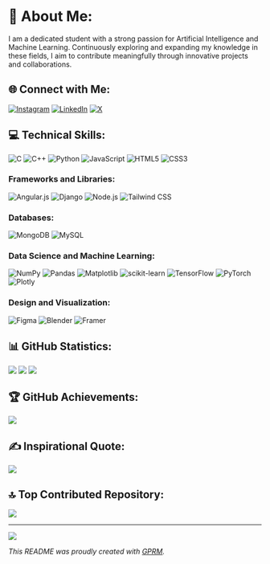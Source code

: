 # 💫 About Me:
I am a dedicated student with a strong passion for Artificial Intelligence and Machine Learning. Continuously exploring and expanding my knowledge in these fields, I aim to contribute meaningfully through innovative projects and collaborations.

## 🌐 Connect with Me:
[![Instagram](https://img.shields.io/badge/Instagram-%23E4405F.svg?style=for-the-badge&logo=instagram&logoColor=white)](https://instagram.com/manvir_singh_007)
[![LinkedIn](https://img.shields.io/badge/LinkedIn-%230077B5.svg?style=for-the-badge&logo=linkedin&logoColor=white)](https://linkedin.com/in/manvir-singh)
[![X](https://img.shields.io/badge/X-%231DA1F2.svg?style=for-the-badge&logo=x&logoColor=white)](https://x.com/ManvirS5611830)

## 💻 Technical Skills:
![C](https://img.shields.io/badge/C-%2300599C.svg?style=for-the-badge&logo=c&logoColor=white)
![C++](https://img.shields.io/badge/C++-%2300599C.svg?style=for-the-badge&logo=c%2B%2B&logoColor=white)
![Python](https://img.shields.io/badge/Python-3670A0?style=for-the-badge&logo=python&logoColor=ffdd54)
![JavaScript](https://img.shields.io/badge/JavaScript-%23323330.svg?style=for-the-badge&logo=javascript&logoColor=%23F7DF1E)
![HTML5](https://img.shields.io/badge/HTML5-%23E34F26.svg?style=for-the-badge&logo=html5&logoColor=white)
![CSS3](https://img.shields.io/badge/CSS3-%231572B6.svg?style=for-the-badge&logo=css3&logoColor=white)

### Frameworks and Libraries:
![Angular.js](https://img.shields.io/badge/Angular.js-%23E23237.svg?style=for-the-badge&logo=angularjs&logoColor=white)
![Django](https://img.shields.io/badge/Django-%23092E20.svg?style=for-the-badge&logo=django&logoColor=white)
![Node.js](https://img.shields.io/badge/Node.js-6DA55F?style=for-the-badge&logo=node.js&logoColor=white)
![Tailwind CSS](https://img.shields.io/badge/Tailwind_CSS-%2338B2AC.svg?style=for-the-badge&logo=tailwind-css&logoColor=white)

### Databases:
![MongoDB](https://img.shields.io/badge/MongoDB-%234ea94b.svg?style=for-the-badge&logo=mongodb&logoColor=white)
![MySQL](https://img.shields.io/badge/MySQL-4479A1.svg?style=for-the-badge&logo=mysql&logoColor=white)

### Data Science and Machine Learning:
![NumPy](https://img.shields.io/badge/NumPy-%23013243.svg?style=for-the-badge&logo=numpy&logoColor=white)
![Pandas](https://img.shields.io/badge/Pandas-%23150458.svg?style=for-the-badge&logo=pandas&logoColor=white)
![Matplotlib](https://img.shields.io/badge/Matplotlib-%23ffffff.svg?style=for-the-badge&logo=matplotlib&logoColor=black)
![scikit-learn](https://img.shields.io/badge/scikit--learn-%23F7931E.svg?style=for-the-badge&logo=scikit-learn&logoColor=white)
![TensorFlow](https://img.shields.io/badge/TensorFlow-%23FF6F00.svg?style=for-the-badge&logo=tensorflow&logoColor=white)
![PyTorch](https://img.shields.io/badge/PyTorch-%23EE4C2C.svg?style=for-the-badge&logo=pytorch&logoColor=white)
![Plotly](https://img.shields.io/badge/Plotly-%233F4F75.svg?style=for-the-badge&logo=plotly&logoColor=white)

### Design and Visualization:
![Figma](https://img.shields.io/badge/Figma-%23F24E1E.svg?style=for-the-badge&logo=figma&logoColor=white)
![Blender](https://img.shields.io/badge/Blender-%23F5792A.svg?style=for-the-badge&logo=blender&logoColor=white)
![Framer](https://img.shields.io/badge/Framer-black?style=for-the-badge&logo=framer&logoColor=blue)

## 📊 GitHub Statistics:
![](https://github-readme-stats.vercel.app/api?username=manvirsingh1716&theme=dark&hide_border=false&include_all_commits=false&count_private=false)
![](https://github-readme-streak-stats.herokuapp.com/?user=manvirsingh1716&theme=dark&hide_border=false)
![](https://github-readme-stats.vercel.app/api/top-langs/?username=manvirsingh1716&theme=dark&hide_border=false&include_all_commits=false&count_private=false&layout=compact)

## 🏆 GitHub Achievements:
![](https://github-profile-trophy.vercel.app/?username=manvirsingh1716&theme=radical&no-frame=false&no-bg=true&margin-w=4)

## ✍️ Inspirational Quote:
![](https://quotes-github-readme.vercel.app/api?type=horizontal&theme=dark)

## 🔝 Top Contributed Repository:
![](https://github-contributor-stats.vercel.app/api?username=manvirsingh1716&limit=5&theme=dark&combine_all_yearly_contributions=true)

---

[![](https://visitcount.itsvg.in/api?id=manvirsingh1716&icon=0&color=0)](https://visitcount.itsvg.in)

*This README was proudly created with [GPRM](https://gprm.itsvg.in).*
